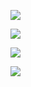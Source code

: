 ![](https://gitee.com/caijingquan/imagebed/raw/master/1602318415_20200922102409214_27516.png)

![](https://gitee.com/caijingquan/imagebed/raw/master/1602318416_20200922102433964_20051.png)

![](https://gitee.com/caijingquan/imagebed/raw/master/1602318417_20200922102457877_19867.png)

![](https://gitee.com/caijingquan/imagebed/raw/master/1602318417_20200922102510842_4872.png)